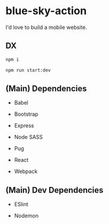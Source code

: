 # blue-sky-action

I'd love to build a mobile website.

## DX

```bash
npm i

npm run start:dev
```

## (Main) Dependencies

- Babel

- Bootstrap

- Express

- Node SASS

- Pug

- React

- Webpack

## (Main) Dev Dependencies

- ESlint

- Nodemon
